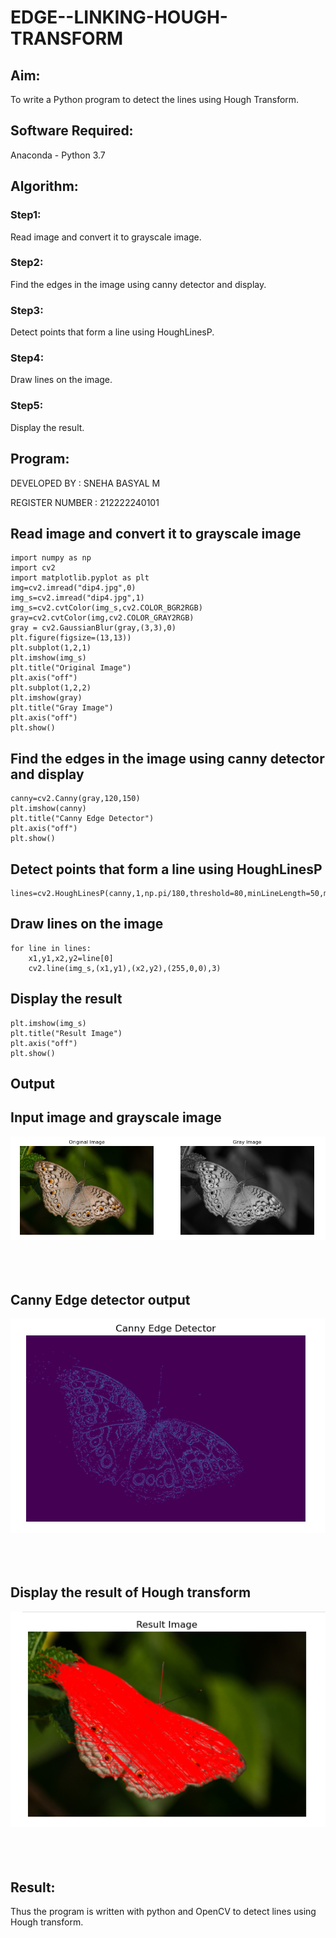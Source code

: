 # EDGE--LINKING-HOUGH-TRANSFORM
## Aim:
To write a Python program to detect the lines using Hough Transform.

## Software Required:
Anaconda - Python 3.7

## Algorithm:
### Step1:
Read image and convert it to grayscale image.
<br>

### Step2:
Find the edges in the image using canny detector and display.
<br>

### Step3:
Detect points that form a line using HoughLinesP.
<br>

### Step4:
Draw lines on the image.
<br>

### Step5:
Display the result.
<br>


## Program:

DEVELOPED BY : SNEHA BASYAL M

REGISTER NUMBER : 212222240101

## Read image and convert it to grayscale image
```
import numpy as np
import cv2
import matplotlib.pyplot as plt
img=cv2.imread("dip4.jpg",0)
img_s=cv2.imread("dip4.jpg",1)
img_s=cv2.cvtColor(img_s,cv2.COLOR_BGR2RGB)
gray=cv2.cvtColor(img,cv2.COLOR_GRAY2RGB)
gray = cv2.GaussianBlur(gray,(3,3),0)
plt.figure(figsize=(13,13))
plt.subplot(1,2,1)
plt.imshow(img_s)
plt.title("Original Image")
plt.axis("off")
plt.subplot(1,2,2)
plt.imshow(gray)
plt.title("Gray Image")
plt.axis("off")
plt.show()
```

## Find the edges in the image using canny detector and display
```
canny=cv2.Canny(gray,120,150)
plt.imshow(canny)
plt.title("Canny Edge Detector")
plt.axis("off")
plt.show()
```

## Detect points that form a line using HoughLinesP
```
lines=cv2.HoughLinesP(canny,1,np.pi/180,threshold=80,minLineLength=50,maxLineGap=250)
```

## Draw lines on the image
```
for line in lines:
    x1,y1,x2,y2=line[0]
    cv2.line(img_s,(x1,y1),(x2,y2),(255,0,0),3)
```

## Display the result
```
plt.imshow(img_s)
plt.title("Result Image")
plt.axis("off")
plt.show()
```

## Output

## Input image and grayscale image
![EDGE-LINKING-HOUGH-TRANSFORM](butter1.png)
<br>
<br>
<br>
<br>

## Canny Edge detector output
![EDGE-LINKING-HOUGH-TRANSFORM](butter2.png)
<br>
<br>
<br>
<br>


## Display the result of Hough transform
![EDGE-LINKING-HOUGH-TRANSFORM](butter3.png)
<br>
<br>
<br>
<br>


## Result:
Thus the program is written with python and OpenCV to detect lines using Hough transform. 

